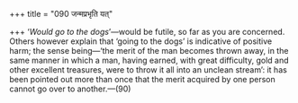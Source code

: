 +++
title = "090 जन्मप्रभृति यत्"

+++
‘*Would go to the dogs*’—would be futile, so far as you are concerned.
Others however explain that ‘going to the dogs’ is indicative of
positive harm; the sense being—‘the merit of the man becomes thrown
away, in the same manner in which a man, having earned, with great
difficulty, gold and other excellent treasures, were to throw it all
into an unclean stream’: it has been pointed out more than once that the
merit acquired by one person cannot go over to another.—(90)


